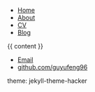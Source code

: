<head>
			<title>{{ page.title }}</title>
			<!-- link to main stylesheet -->
		</head>
		<body>
	    		<ul>
	        		<li><a href="/">Home</a></li>
		        	<li><a href="/about">About</a></li>
	        		<li><a href="/cv">CV</a></li>
	        		<li><a href="/blog">Blog</a></li>
	    		</ul>
			<div>
			{{ content }}
			
</div>
			<footer>
	    		<ul>
	        		<li><a href="mailto:guyf96@qq.com">Email</a></li>
	        		<li><a href="https://github.com/guyufeng96">github.com/guyufeng96</a></li>
				</ul>
			</footer>
		</body>
theme: jekyll-theme-hacker
